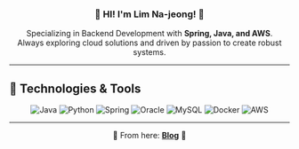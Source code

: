 <div align="center">

  <!-- 배경 이미지와 타이틀 -->
  <h3>🚀 HI! I'm <strong>Lim Na-jeong</strong>! 🚀</h3>
  
  <!-- 소개 -->
  <p>
    Specializing in Backend Development with <strong>Spring, Java, and AWS</strong>.<br>
    Always exploring cloud solutions and driven by passion to create robust systems.
  </p>

</div>

---

## 🔧 Technologies & Tools

<div align="center">

  <!-- Java -->
  <img src="https://img.icons8.com/color/48/000000/java-coffee-cup-logo.png" alt="Java"/>

  <!-- Python -->
  <img src="https://img.icons8.com/color/48/000000/python.png" alt="Python"/>
  
  <!-- Spring -->
  <img src="https://img.icons8.com/color/48/000000/spring-logo.png" alt="Spring"/>

  <!-- Oracle -->
  <img src="https://img.icons8.com/color/48/000000/oracle-logo.png" alt="Oracle"/>

  <!-- MySQL -->
  <img src="https://img.icons8.com/color/48/000000/mysql-logo.png" alt="MySQL"/>

  <!-- Docker -->
  <img src="https://img.icons8.com/color/48/000000/docker.png" alt="Docker"/>

  <!-- AWS -->
  <img src="https://img.icons8.com/color/48/000000/amazon-web-services.png" alt="AWS"/>

</div>

---

<div align="center">

  🌟 From here: 
  **[Blog](https://letusdevelop.tistory.com)** 🌟

</div>
